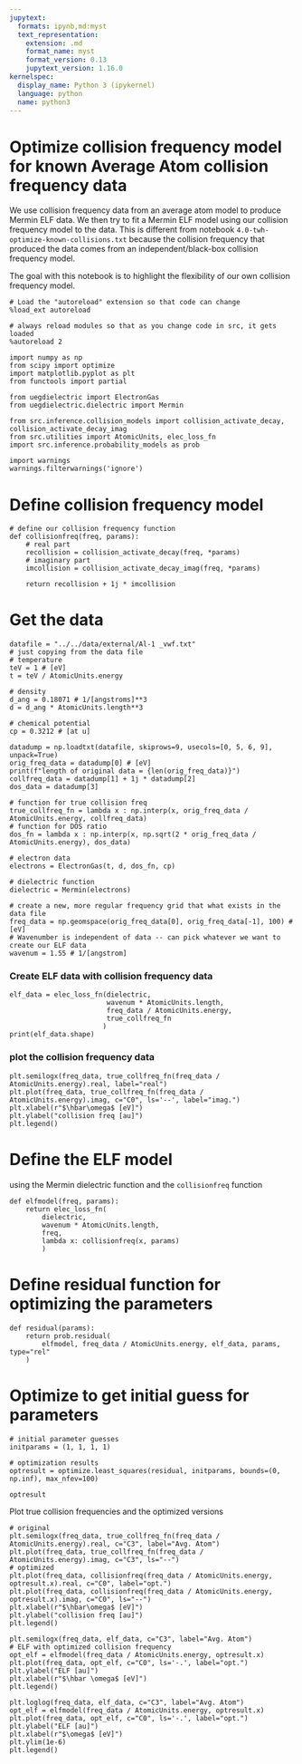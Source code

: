 ```yaml
---
jupytext:
  formats: ipynb,md:myst
  text_representation:
    extension: .md
    format_name: myst
    format_version: 0.13
    jupytext_version: 1.16.0
kernelspec:
  display_name: Python 3 (ipykernel)
  language: python
  name: python3
---
```


# Optimize collision frequency model for known Average Atom collision frequency data

We use collision frequency data from an average atom model to produce Mermin ELF data.
We then try to fit a Mermin ELF model using our collision frequency model to the data.
This is different from notebook `4.0-twh-optimize-known-collisions.txt` because 
the collision frequency that produced the data comes from an independent/black-box 
collision frequency model.

The goal with this notebook is to highlight the flexibility of our own collision
frequency model.

```{code-cell} ipython3
# Load the "autoreload" extension so that code can change
%load_ext autoreload

# always reload modules so that as you change code in src, it gets loaded
%autoreload 2
```

```{code-cell} ipython3
import numpy as np
from scipy import optimize
import matplotlib.pyplot as plt
from functools import partial

from uegdielectric import ElectronGas
from uegdielectric.dielectric import Mermin

from src.inference.collision_models import collision_activate_decay, collision_activate_decay_imag
from src.utilities import AtomicUnits, elec_loss_fn
import src.inference.probability_models as prob

import warnings
warnings.filterwarnings('ignore')
```

# Define collision frequency model

```{code-cell} ipython3
# define our collision frequency function
def collisionfreq(freq, params):
    # real part
    recollision = collision_activate_decay(freq, *params)
    # imaginary part
    imcollision = collision_activate_decay_imag(freq, *params)

    return recollision + 1j * imcollision
```

# Get the data

```{code-cell} ipython3
datafile = "../../data/external/Al-1 _vwf.txt"
# just copying from the data file
# temperature
teV = 1 # [eV]
t = teV / AtomicUnits.energy

# density
d_ang = 0.18071 # 1/[angstroms]**3
d = d_ang * AtomicUnits.length**3

# chemical potential
cp = 0.3212 # [at u]

datadump = np.loadtxt(datafile, skiprows=9, usecols=[0, 5, 6, 9], unpack=True)
orig_freq_data = datadump[0] # [eV]
print(f"length of original data = {len(orig_freq_data)}")
collfreq_data = datadump[1] + 1j * datadump[2]
dos_data = datadump[3]

# function for true collision freq
true_collfreq_fn = lambda x : np.interp(x, orig_freq_data / AtomicUnits.energy, collfreq_data)
# function for DOS ratio
dos_fn = lambda x : np.interp(x, np.sqrt(2 * orig_freq_data / AtomicUnits.energy), dos_data)

# electron data
electrons = ElectronGas(t, d, dos_fn, cp)

# dielectric function
dielectric = Mermin(electrons)

# create a new, more regular frequency grid that what exists in the data file
freq_data = np.geomspace(orig_freq_data[0], orig_freq_data[-1], 100) # [eV]
# Wavenumber is independent of data -- can pick whatever we want to create our ELF data
wavenum = 1.55 # 1/[angstrom]
```

### Create ELF data with collision frequency data

```{code-cell} ipython3
elf_data = elec_loss_fn(dielectric,
                        wavenum * AtomicUnits.length,
                        freq_data / AtomicUnits.energy,
                        true_collfreq_fn
                       )
print(elf_data.shape)
```

### plot the collision frequency data

```{code-cell} ipython3
plt.semilogx(freq_data, true_collfreq_fn(freq_data / AtomicUnits.energy).real, label="real")
plt.plot(freq_data, true_collfreq_fn(freq_data / AtomicUnits.energy).imag, c="C0", ls='--', label="imag.")
plt.xlabel(r"$\hbar\omega$ [eV]")
plt.ylabel("collision freq [au]")
plt.legend()
```

# Define the ELF model

using the Mermin dielectric function and the `collisionfreq` function

```{code-cell} ipython3
def elfmodel(freq, params):
    return elec_loss_fn(
        dielectric,
        wavenum * AtomicUnits.length,
        freq,
        lambda x: collisionfreq(x, params)
        )
```

# Define residual function for optimizing the parameters

```{code-cell} ipython3
def residual(params):
    return prob.residual(
        elfmodel, freq_data / AtomicUnits.energy, elf_data, params, type="rel"
    )
```

# Optimize to get initial guess for parameters

```{code-cell} ipython3
# initial parameter guesses
initparams = (1, 1, 1, 1)

# optimization results
optresult = optimize.least_squares(residual, initparams, bounds=(0, np.inf), max_nfev=100)
```

```{code-cell} ipython3
optresult
```

Plot true collision frequencies and the optimized versions

```{code-cell} ipython3
# original
plt.semilogx(freq_data, true_collfreq_fn(freq_data / AtomicUnits.energy).real, c="C3", label="Avg. Atom")
plt.plot(freq_data, true_collfreq_fn(freq_data / AtomicUnits.energy).imag, c="C3", ls="--")
# optimized
plt.plot(freq_data, collisionfreq(freq_data / AtomicUnits.energy, optresult.x).real, c="C0", label="opt.")
plt.plot(freq_data, collisionfreq(freq_data / AtomicUnits.energy, optresult.x).imag, c="C0", ls="--")
plt.xlabel(r"$\hbar\omega$ [eV]")
plt.ylabel("collision freq [au]")
plt.legend()
```

```{code-cell} ipython3
plt.semilogx(freq_data, elf_data, c="C3", label="Avg. Atom")
# ELF with optimized collision frequency
opt_elf = elfmodel(freq_data / AtomicUnits.energy, optresult.x)
plt.plot(freq_data, opt_elf, c="C0", ls='-.', label="opt.")
plt.ylabel("ELF [au]")
plt.xlabel(r"$\hbar \omega$ [eV]")
plt.legend()
```

```{code-cell} ipython3
plt.loglog(freq_data, elf_data, c="C3", label="Avg. Atom")
opt_elf = elfmodel(freq_data / AtomicUnits.energy, optresult.x)
plt.plot(freq_data, opt_elf, c="C0", ls='-.', label="opt.")
plt.ylabel("ELF [au]")
plt.xlabel(r"$\omega$ [eV]")
plt.ylim(1e-6)
plt.legend()
```

```{code-cell} ipython3

```
